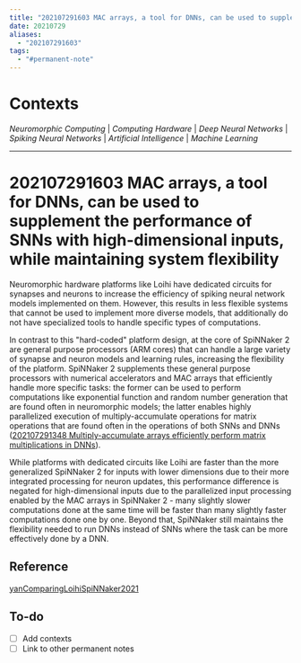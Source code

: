 ```yaml
---
title: "202107291603 MAC arrays, a tool for DNNs, can be used to supplement the performance of SNNs with high-dimensional inputs, while maintaining system flexibility"
date: 20210729
aliases:
  - "202107291603"
tags:
  - "#permanent-note"
---
```


# Contexts

*Neuromorphic Computing* | *Computing Hardware* | *Deep Neural Networks* | *Spiking Neural Networks* | *Artificial Intelligence* | *Machine Learning*

---

# 202107291603 MAC arrays, a tool for DNNs, can be used to supplement the performance of SNNs with high-dimensional inputs, while maintaining system flexibility

Neuromorphic hardware platforms like Loihi have dedicated circuits for synapses and neurons to increase the efficiency of spiking neural network models implemented on them. However, this results in less flexible systems that cannot be used to implement more diverse models, that additionally do not have specialized tools to handle specific types of computations.

In contrast to this "hard-coded" platform design, at the core of SpiNNaker 2 are general purpose processors (ARM cores) that can handle a large variety of synapse and neuron models and learning rules, increasing the flexibility of the platform. SpiNNaker 2 supplements these general purpose processors with numerical accelerators and MAC arrays that efficiently handle more specific tasks: the former can be used to perform computations like exponential function and random number generation that are found often in neuromorphic models; the latter enables highly parallelized execution of multiply-accumulate operations for matrix operations that are found often in the operations of both SNNs and DNNs ([202107291348 Multiply-accumulate arrays efficiently perform matrix multiplications in DNNs](202107291348-Multiply-accumulate-arrays-efficiently-perform-matrix-multiplications-in-DNNs.md)).

While platforms with dedicated circuits like Loihi are faster than the more generalized SpiNNaker 2 for inputs with lower dimensions due to their more integrated processing for neuron updates, this performance difference is negated for high-dimensional inputs due to the parallelized input processing enabled by the MAC arrays in SpiNNaker 2 - many slightly slower computations done at the same time will be faster than many slightly faster computations done one by one. Beyond that, SpiNNaker still maintains the flexibility needed to run DNNs instead of SNNs where the task can be more effectively done by a DNN.

## Reference

[yanComparingLoihiSpiNNaker2021](yanComparingLoihiSpiNNaker2021.md)

## To-do

* [ ] Add contexts
* [ ] Link to other permanent notes

